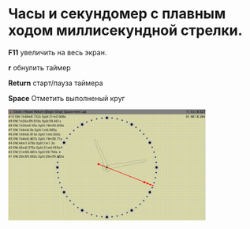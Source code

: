 # Часы и секундомер с плавным ходом миллисекундной стрелки. 

**F11** увеличить на весь экран.

**r** обнулить таймер

**Return** старт/пауза таймера

**Space** Отметить выполненый круг

<img alt="demo screenshot" src="assets/clock.png" width="400"/>
